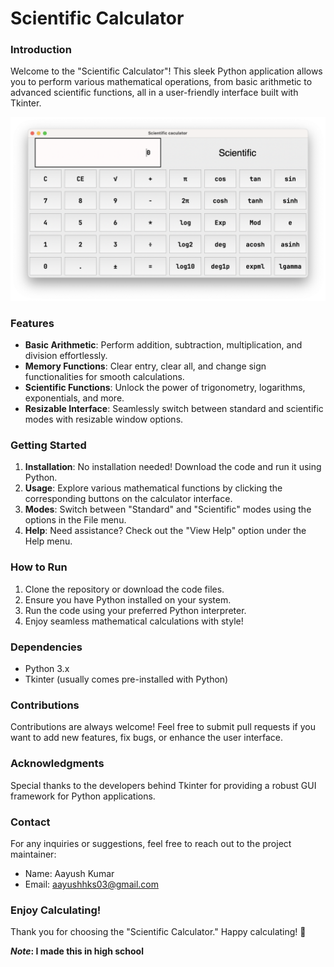 # Scientific Calculator

### Introduction
Welcome to the "Scientific Calculator"! This sleek Python application allows you to perform various mathematical operations, from basic arithmetic to advanced scientific functions, all in a user-friendly interface built with Tkinter.

![demo](https://raw.githubusercontent.com/aayushhks/sci-calc/main/assets/demo_01.png?raw=true)

### Features
- **Basic Arithmetic**: Perform addition, subtraction, multiplication, and division effortlessly.
- **Memory Functions**: Clear entry, clear all, and change sign functionalities for smooth calculations.
- **Scientific Functions**: Unlock the power of trigonometry, logarithms, exponentials, and more.
- **Resizable Interface**: Seamlessly switch between standard and scientific modes with resizable window options.

### Getting Started
1. **Installation**: No installation needed! Download the code and run it using Python.
2. **Usage**: Explore various mathematical functions by clicking the corresponding buttons on the calculator interface.
3. **Modes**: Switch between "Standard" and "Scientific" modes using the options in the File menu.
4. **Help**: Need assistance? Check out the "View Help" option under the Help menu.

### How to Run
1. Clone the repository or download the code files.
2. Ensure you have Python installed on your system.
3. Run the code using your preferred Python interpreter.
4. Enjoy seamless mathematical calculations with style!

### Dependencies
- Python 3.x
- Tkinter (usually comes pre-installed with Python)

### Contributions
Contributions are always welcome! Feel free to submit pull requests if you want to add new features, fix bugs, or enhance the user interface.


### Acknowledgments
Special thanks to the developers behind Tkinter for providing a robust GUI framework for Python applications.

### Contact
For any inquiries or suggestions, feel free to reach out to the project maintainer:
- Name: Aayush Kumar
- Email: aayushhks03@gmail.com

### Enjoy Calculating!
Thank you for choosing the "Scientific Calculator." Happy calculating! 🚀

***Note*: I made this in high school**


